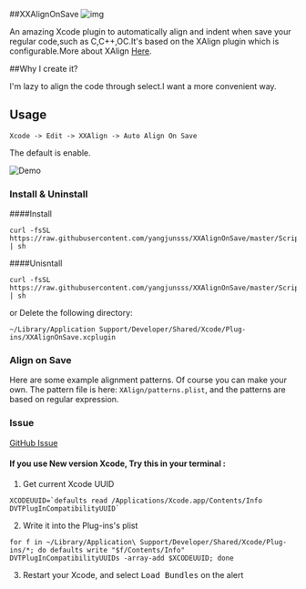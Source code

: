 ##XXAlignOnSave ![img](https://travis-ci.org/yangjunsss/XXAlignOnSave.svg?branch=master)

An amazing Xcode plugin to automatically align and indent when save your regular code,such as C,C++,OC.It's based on the XAlign plugin which is configurable.More about XAlign [Here](https://github.com/qfish/XAlign).

##Why I create it?

I'm lazy to align the code through select.I want a more convenient way.


## Usage

```
Xcode -> Edit -> XXAlign -> Auto Align On Save
```
The default is enable.

![Demo](http://yangjunsss.github.io/assets/media/d17c7a5bb3aaa707c347fc08f90de58e.gif)

### Install & Uninstall

####Install
```shell
curl -fsSL https://raw.githubusercontent.com/yangjunsss/XXAlignOnSave/master/Scripts/install.sh | sh
```
####Unisntall
```shell
curl -fsSL https://raw.githubusercontent.com/yangjunsss/XXAlignOnSave/master/Scripts/uninstall.sh | sh
```

or Delete the following directory:

```
~/Library/Application Support/Developer/Shared/Xcode/Plug-ins/XXAlignOnSave.xcplugin
```


### Align on Save

Here are some example alignment patterns. Of course you can make your own. The pattern file is here:  `XAlign/patterns.plist`, and the patterns are based on regular expression.


### Issue  
[GitHub Issue](https://github.com/yangjunsss/XXAlignOnSave/issues)
  
#### If you use New version Xcode, Try this in your terminal : 
  
  1. Get current Xcode UUID  
  
  ```shell
  XCODEUUID=`defaults read /Applications/Xcode.app/Contents/Info DVTPlugInCompatibilityUUID`
  ```
  2. Write it into the Plug-ins's plist  
  
  ```shell
  for f in ~/Library/Application\ Support/Developer/Shared/Xcode/Plug-ins/*; do defaults write "$f/Contents/Info" DVTPlugInCompatibilityUUIDs -array-add $XCODEUUID; done
  ```
  3. Restart your Xcode, and select <kbd>Load Bundles</kbd> on the alert
   

